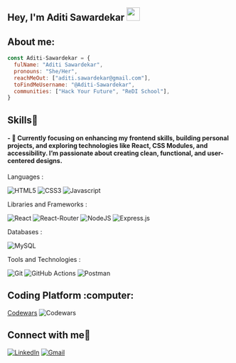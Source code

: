 
<!--
**Aditi-Sawardekar/Aditi-Sawardekar** is a ✨ _special_ ✨ repository because its `README.md` (this file) appears on your GitHub profile.

Here are some ideas to get you started:

- 🔭 I’m currently working on ...
- 🌱 I’m currently learning ...
- 👯 I’m looking to collaborate on ...
- 🤔 I’m looking for help with ...
- 💬 Ask me about ...
- 📫 How to reach me: ...
- 😄 Pronouns: ...
- ⚡ Fun fact: ...

-->

<h2 align="left">Hey, I'm Aditi Sawardekar <img src="https://raw.githubusercontent.com/aemmadi/aemmadi/master/wave.gif" width="30"/></h2>

<h2 align="left">About me:</h2>

```JavaScript
const Aditi-Sawardekar = {
  fulName: "Aditi Sawardekar",
  pronouns: "She/Her",
  reachMeOut: ["aditi.sawardekar@gmail.com"],
  toFindMeUsername: "@Aditi-Sawardekar",
  communities: ["Hack Your Future", "ReDI School"],
}
```

<h2 align="left">Skills🚀</h2>
<h4>- 🌱 Currently focusing on enhancing my frontend skills, building personal projects, and exploring technologies like React, CSS Modules, and accessibility. I’m passionate about creating clean, functional, and user-centered designs. </h4>


<p>Languages :</p>
<div>
 <img alt="HTML5" src="https://img.shields.io/badge/html5-%23E34F26.svg?style=for-the-badge&logo=html5&logoColor=white" />
 <img alt="CSS3" src="https://img.shields.io/badge/css3-%231572B6.svg?style=for-the-badge&logo=css3&logoColor=white" />	
 <img alt="Javascript" src="https://img.shields.io/badge/javascript-%23323330.svg?style=for-the-badge&logo=javascript&logoColor=%23F7DF1E"/>	 
</div>

<p>Libraries and Frameworks :
<div>
 <img alt="React" src="https://img.shields.io/badge/react-%2320232a.svg?style=for-the-badge&logo=react&logoColor=%2361DAFB"/>
 <img alt="React-Router" src="https://img.shields.io/badge/React_Router-CA4245?style=for-the-badge&logo=react-router&logoColor=white"/>
 <img alt="NodeJS" src="https://img.shields.io/badge/node.js-6DA55F?style=for-the-badge&logo=node.js&logoColor=white"/>
 <img alt="Express.js" src="https://img.shields.io/badge/express.js-%23404d59.svg?style=for-the-badge&logo=express&logoColor=%2361DAFB"/> 
</div>

<p>Databases :
<div> 
 <img alt="MySQL" src="https://img.shields.io/badge/mysql-%2300f.svg?style=for-the-badge&logo=mysql&logoColor=white"/>
</div>

<p>Tools and Technologies :</p>
<div>
 <img alt="Git" src="https://img.shields.io/badge/git-%23F05033.svg?style=for-the-badge&logo=git&logoColor=white"/>
 <img alt="GitHub Actions" src="https://img.shields.io/badge/githubactions-%232671E5.svg?style=for-the-badge&logo=githubactions&logoColor=white"/> 
 <img alt="Postman" src="https://img.shields.io/badge/Postman-FF6C37?style=for-the-badge&logo=postman&logoColor=white"/>
</div>
</p>


<h2 align="left">Coding Platform :computer:</h2>  

[Codewars](https://www.codewars.com/users/Aditi-Sawardekar/)        ![Codewars](https://www.codewars.com/users/Aditi-Sawardekar/badges/micro)       

<h2 align="left">Connect with me🤝</h2>
<div align="left">
  <a href="https://www.linkedin.com/in/aditi-sawardekar/" target="_blank"><img alt="LinkedIn" src="https://img.shields.io/badge/linkedin-%230077B5.svg?style=for-the-badge&logo=linkedin&logoColor=white"/></a> 
  <a href="mailto:aditi.sawardekar@gmail.com" target="_blank"><img alt="Gmail" src="https://img.shields.io/badge/Gmail-D14836?style=for-the-badge&logo=gmail&logoColor=white"/></a>
</div>

